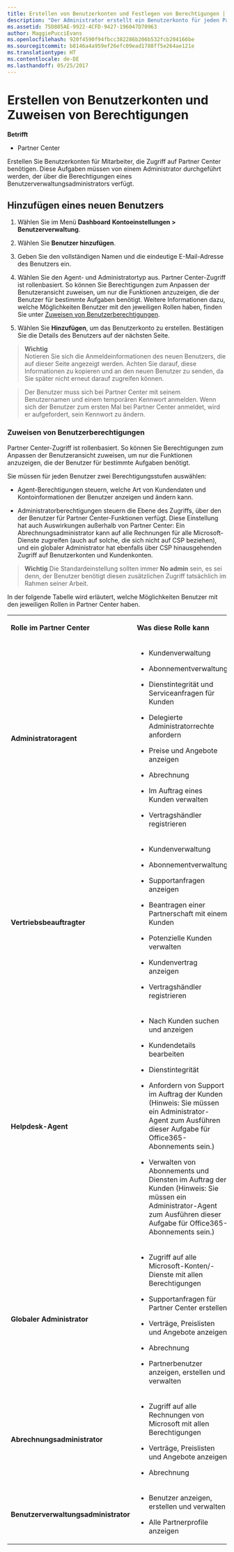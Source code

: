 ```yaml
---
title: Erstellen von Benutzerkonten und Festlegen von Berechtigungen | Partner Center
description: "Der Administrator erstellt ein Benutzerkonto für jeden Partnermitarbeiter, der Zugriff auf Partner Center benötigt."
ms.assetid: 75D805AE-9922-4CFD-9427-196047D70963
author: MaggiePucciEvans
ms.openlocfilehash: 920f4590f94fbcc382286b206b532fcb204166be
ms.sourcegitcommit: b8146a4a959ef26efc09ead1788ff5e264ae121e
ms.translationtype: HT
ms.contentlocale: de-DE
ms.lasthandoff: 05/25/2017
---
```

# <a name="create-user-accounts-and-assign-permissions"></a>Erstellen von Benutzerkonten und Zuweisen von Berechtigungen

**Betrifft**

-  Partner Center

Erstellen Sie Benutzerkonten für Mitarbeiter, die Zugriff auf Partner Center benötigen. Diese Aufgaben müssen von einem Administrator durchgeführt werden, der über die Berechtigungen eines Benutzerverwaltungsadministrators verfügt. 

## <a name="add-a-new-user"></a>Hinzufügen eines neuen Benutzers

1. Wählen Sie im Menü **Dashboard** **Kontoeinstellungen > Benutzerverwaltung**.

2.  Wählen Sie **Benutzer hinzufügen**.

3.  Geben Sie den vollständigen Namen und die eindeutige E-Mail-Adresse des Benutzers ein.

4.  Wählen Sie den Agent- und Administratortyp aus. Partner Center-Zugriff ist rollenbasiert. So können Sie Berechtigungen zum Anpassen der Benutzeransicht zuweisen, um nur die Funktionen anzuzeigen, die der Benutzer für bestimmte Aufgaben benötigt. Weitere Informationen dazu, welche Möglichkeiten Benutzer mit den jeweiligen Rollen haben, finden Sie unter [Zuweisen von Benutzerberechtigungen](#assignuserpermissions).

5.  Wählen Sie **Hinzufügen**, um das Benutzerkonto zu erstellen. Bestätigen Sie die Details des Benutzers auf der nächsten Seite.

>**Wichtig**<br>
Notieren Sie sich die Anmeldeinformationen des neuen Benutzers, die auf dieser Seite angezeigt werden. Achten Sie darauf, diese Informationen zu kopieren und an den neuen Benutzer zu senden, da Sie später nicht erneut darauf zugreifen können. <br>

>Der Benutzer muss sich bei Partner Center mit seinem Benutzernamen und einem temporären Kennwort anmelden. Wenn sich der Benutzer zum ersten Mal bei Partner Center anmeldet, wird er aufgefordert, sein Kennwort zu ändern.    


### <a href="" id="assignuserpermissions"></a>Zuweisen von Benutzerberechtigungen

Partner Center-Zugriff ist rollenbasiert. So können Sie Berechtigungen zum Anpassen der Benutzeransicht zuweisen, um nur die Funktionen anzuzeigen, die der Benutzer für bestimmte Aufgaben benötigt. 

Sie müssen für jeden Benutzer zwei Berechtigungsstufen auswählen:

-   Agent-Berechtigungen steuern, welche Art von Kundendaten und Kontoinformationen der Benutzer anzeigen und ändern kann.

-   Administratorberechtigungen steuern die Ebene des Zugriffs, über den der Benutzer für Partner Center-Funktionen verfügt. Diese Einstellung hat auch Auswirkungen außerhalb von Partner Center: Ein Abrechnungsadministrator kann auf alle Rechnungen für alle Microsoft-Dienste zugreifen (auch auf solche, die sich nicht auf CSP beziehen), und ein globaler Administrator hat ebenfalls über CSP hinausgehenden Zugriff auf Benutzerkonten und Kundenkonten.

>**Wichtig** Die Standardeinstellung sollten immer **No admin** sein, es sei denn, der Benutzer benötigt diesen zusätzlichen Zugriff tatsächlich im Rahmen seiner Arbeit.

In der folgende Tabelle wird erläutert, welche Möglichkeiten Benutzer mit den jeweiligen Rollen in Partner Center haben.

<table>
<colgroup>
<col width="33%" />
<col width="33%" />
<col width="33%" />
</colgroup>
<tbody>
<tr class="odd">
<td><p><strong>Rolle im Partner Center</strong></p></td>
<td><p><strong>Was diese Rolle kann</strong></p></td>
<td><p><strong>Was diese Rolle nicht kann</strong></p></td>
</tr>
<tr class="even">
<td><p><strong>Administratoragent</strong></p></td>
<td><ul>
<li><p>Kundenverwaltung</p></li>
<li><p>Abonnementverwaltung</p></li>
<li><p>Dienstintegrität und Serviceanfragen für Kunden</p></li>
<li><p>Delegierte Administratorrechte anfordern</p></li>
<li><p>Preise und Angebote anzeigen</p></li>
<li><p>Abrechnung</p></li>
<li><p>Im Auftrag eines Kunden verwalten</p></li>
<li><p>Vertragshändler registrieren</p></li>
</ul></td>
<td><ul>
<li><p>Benutzerverwaltung</p></li>
<li><p>Serviceanfragen für Partner Center</p></li>
</ul></td>
</tr>
<tr class="odd">
<td><p><strong>Vertriebsbeauftragter</strong></p></td>
<td><ul>
<li><p>Kundenverwaltung</p></li>
<li><p>Abonnementverwaltung</p></li>
<li><p>Supportanfragen anzeigen</p></li>
<li><p>Beantragen einer Partnerschaft mit einem Kunden</p></li>
<li><p>Potenzielle Kunden verwalten</p></li>
<li><p>Kundenvertrag anzeigen</p></li>
<li><p>Vertragshändler registrieren</p></li>
</ul></td>
<td><ul>
<li><p>Serviceanfragen für Probleme mit Partner Center erstellen</p></li>
<li><p>Supportanfragen lösen</p></li>
<li><p>Dienstintegrität anzeigen</p></li>
<li><p>Preise und Angebote anzeigen</p></li>
<li><p>Abrechnung</p></li>
<li><p>Im Auftrag eines Kunden verwalten</p></li>
</ul></td>
</tr>
<tr class="even">
<td><p><strong>Helpdesk-Agent</strong></p></td>
<td><ul>
<li><p>Nach Kunden suchen und anzeigen</p></li>
<li><p>Kundendetails bearbeiten</p></li>
<li><p>Dienstintegrität</p></li>
<li><p>Anfordern von Support im Auftrag der Kunden (Hinweis: Sie müssen ein Administrator-Agent zum Ausführen dieser Aufgabe für Office365-Abonnements sein.)</p></li>
<li><p>Verwalten von Abonnements und Diensten im Auftrag der Kunden (Hinweis: Sie müssen ein Administrator-Agent zum Ausführen dieser Aufgabe für Office365-Abonnements sein.)</p></li>
</ul></td>
<td><ul>
<li><p>Partnerprofile anzeigen</p></li>
<li><p>Neues Kundenkonto erstellen</p></li>
<li><p>Rechnungsinformationen des Kunden bearbeiten</p></li>
<li><p>Abonnements verwalten</p></li>
<li><p>Beantragen einer Partnerschaft mit einem Kunden</p></li>
<li><p>Potenzielle Kunden verwalten</p></li>
<li><p>Preise und Angebote anzeigen</p></li>
<li><p>Kundenvertrag anzeigen</p></li>
<li><p>Abrechnung</p></li>
<li><p>Vertragshändler registrieren</p></li>
</ul></td>
</tr>
<tr class="odd">
<td><p><strong>Globaler Administrator</strong></p></td>
<td><ul>
<li><p>Zugriff auf alle Microsoft-Konten/-Dienste mit allen Berechtigungen</p></li>
<li><p>Supportanfragen für Partner Center erstellen</p></li>
<li><p>Verträge, Preislisten und Angebote anzeigen</p></li>
<li><p>Abrechnung</p></li>
<li><p>Partnerbenutzer anzeigen, erstellen und verwalten</p></li>
</ul></td>
<td></td>
</tr>
<tr class="even">
<td><p><strong>Abrechnungsadministrator</strong></p></td>
<td><ul>
<li><p>Zugriff auf alle Rechnungen von Microsoft mit allen Berechtigungen</p></li>
<li><p>Verträge, Preislisten und Angebote anzeigen</p></li>
<li><p>Abrechnung</p></li>
</ul></td>
<td></td>
</tr>
<tr class="odd">
<td><p><strong>Benutzerverwaltungsadministrator</strong></p></td>
<td><ul>
<li><p>Benutzer anzeigen, erstellen und verwalten</p></li>
<li><p>Alle Partnerprofile anzeigen</p></li>
</ul></td>
<td></td>
</tr>
</tbody>
</table>

 

 

 



